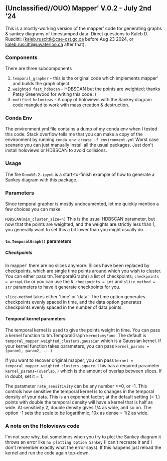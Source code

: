 ## (Unclassified//OUO) Mapper' V.0.2 - July 2nd '24
This is a mostly-working version of the mapper' code for generating graphs & sankey diagrams of timestamped data.
Direct questions to Kaleb D. Ruscitti; (kaleb.ruscitti@cse-cst.gc.ca before Aug 23 2024, or kaleb.ruscitti@uwaterloo.ca after that).

### Components
There are three subcomponents
1. `temporal_grapher` - this is the original code which implements mapper' and builds the graph object.
2. `weighted fast_hdbscan` - HDBSCAN but the points are weighted; thanks Patsy Greenwood for writing this code :)
3. `modified holoviews` - A copy of holoviews with the Sankey diagram code mangled to work with mass creation & destruction.

### Conda Env
The environment.yml file contains a dump of my conda env when I tested this code. 
Stack overflow tells me that you can make a copy of the environment by running 
`conda env create -f environment.yml`
Worst case scenario you can just manually install all the usual packages. Just don't install holoviews or HDBSCAN to 
avoid collisions.

### Usage
The file `DemoV0.2.ipynb` is a start-to-finish example of how to generate a Sankey diagram with this package.

### Parameters
Since temporal grapher is mostly undocumented, let me quickly mention a few choices you can make. 

`HDBSCAN(min_cluster_size=n)`
This is the usual HDBSCAN parameter, but now that the points are weighted, and the weights are strictly less than 1, you generally want to set this a bit lower than you might usually do.

#### `tm.TemporalGraph()` parameters

##### Checkpoints
In mapper' there are no slices anymore. Slices have been replaced by checkpoints, which are single time points around
which you wish to cluster. You can either pass tm.TemporalGraph() a list of checkpoints;  `checkpoints = arrayLike`
or you can use the `N_checkpoints = int` and `slice_method = str` parameters to have it generate checkpoints for you.

`slice-method` takes either 'time' or 'data'. The time option generates checkpoints evenly spaced in time, and the data
option generates checkpoints evenly spaced in the number of data points.

#### Temporal kernel parameters 
The temporal kernel is used to give the points weight in time. You can pass a kernel function to tm.TemporalGraph
`kernel=myFunc`. The default is `temporal_mapper.weighted_clusters.gaussian` which is a Gaussian kernel. If your kernel
function takes parameters, you can pass `kernel_params = (param1, param2, ...)`

If you want to recover original mapper, you can pass `kernel = temporal_mapper.weighted_clusters.square`. This has a 
required parameter `kernel_params=(overlap,)` which is the amount of overlap between slices. If in doubt, set it = 1.

The parameter `rate_sensitivity` can be any number >=0, or -1. This controls how sensitive the temporal kernel is to 
changes in the temporal density of your data. This is an exponent factor; at the default setting (= 1.) points
with double the temporal density will have a kernel that is half as wide. At sensitivity 2, double density gives 1/4 as 
wide, and so on. The option -1 sets the scale to be logarithmic; 10x as dense = 1/2 as wide.

### A note on the Holoviews code
I'm not sure why, but sometimes when you try to plot the Sankey diagram it throws an error like `no plotting option Sankey`
(I can't recreate it and I don't remember exactly what the error says). If this happens just reload the kernel and run 
the code again top-down.
